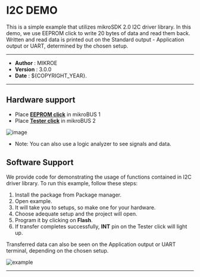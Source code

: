# I2C DEMO

This is a simple example that utilizes mikroSDK 2.0 I2C driver library. In this demo, we use EEPROM click to write 20 bytes of data and read them back. Written and read data is printed out on the Standard output - Application output or UART, determined by the chosen setup.

---

- **Author**      : MIKROE
- **Version**     : 3.0.0
- **Date**        : ${COPYRIGHT_YEAR}.

---

## Hardware support

- Place [**EEPROM click**](https://www.mikroe.com/eeprom-click) in mikroBUS 1
- Place [**Tester click**](https://www.mikroe.com/tester-click) in mikroBUS 2

![image](https://download.mikroe.com/images/mikrosdk/v2/demos/demoi2c/demo_i2c_clicks.png)

- Note: You can also use a logic analyzer to see signals and data.

## Software Support

We provide code for demonstrating the usage of functions contained in I2C driver library. To run this example, follow these steps:

1. Install the package from Package manager.
2. Open example.
3. It will take you to setups, so make one for your hardware.
4. Choose adequate setup and the project will open.
5. Program it by clicking on **Flash**.
6. If transfer completes successfully, **INT** pin on the Tester click will light up.

Transferred data can also be seen on the Application output or UART terminal, depending on the chosen setup.

![example](https://download.mikroe.com/images/mikrosdk/v2/demos/demoi2c/demo_i2c_output.png)

---
